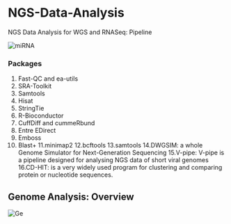 # NGS-Data-Analysis
NGS Data Analysis for WGS and RNASeq: Pipeline

  ![miRNA](https://user-images.githubusercontent.com/97247515/149810739-f0eaa3eb-6430-4538-8235-e82af3e912f5.jpg)
### Packages
1. Fast-QC and ea-utils
2. SRA-Toolkit
3. Samtools
4. Hisat
5. StringTie
6. R-Bioconductor
7. CuffDiff and cummeRbund  
8. Entre EDirect
9. Emboss
10. Blast+
11.minimap2
12.bcftools 
13.samtools
14.DWGSIM: a whole Genome Simulator for Next-Generation Sequencing 
15.V-pipe: V-pipe is a pipeline designed for analysing NGS data of short viral genomes
16.CD-HIT: is a very widely used program for clustering and comparing protein or nucleotide sequences.

  
## Genome Analysis: Overview

 ![Ge](https://user-images.githubusercontent.com/97247515/149814959-ca477ac1-1884-486f-8110-9215448cdb3e.png)
